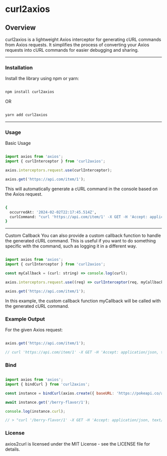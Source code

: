 # curl2axios

## Overview

curl2axios is a lightweight Axios interceptor for generating cURL commands from Axios requests. It simplifies the process of converting your Axios requests into cURL commands for easier debugging and sharing.

---

### Installation

Install the library using npm or yarn:

```sh

npm install curl2axios


```

OR

```sh

yarn add curl2axios

```

---

### Usage

Basic Usage

```js

import axios from 'axios';
import { curlInterceptor } from 'curl2axios';

axios.interceptors.request.use(curlInterceptor);

axios.get('https://api.com/item/1');


```

This will automatically generate a cURL command in the console based on the Axios request.

```sh

{
  occurredAt: '2024-02-02T22:17:45.514Z',
  curlCommand: "curl 'https://api.com/item/1' -X GET -H 'Accept: application/json, text/plain, */*' -H 'Content-Type: '"
}

```

---

Custom Callback
You can also provide a custom callback function to handle the generated cURL command. This is useful if you want to do something specific with the command, such as logging it in a different way.

```js

import axios from 'axios';
import { curlInterceptor } from 'curl2axios';

const myCallback = (curl: string) => console.log(curl);

axios.interceptors.request.use((req) => curlInterceptor(req, myCallback));

axios.get('https://api.com/item/1');


```

In this example, the custom callback function myCallback will be called with the generated cURL command.

### Example Output

For the given Axios request:

```js

axios.get('https://api.com/item/1');

// curl 'https://api.com/item/1' -X GET -H 'Accept: application/json, text/plain, */*' -H 'Content-Type: '


```

### Bind

```js

import axios from 'axios';
import { bindCurl } from 'curl2axios';

const instance = bindCurl(axios.create({ baseURL: 'https://pokeapi.co/api/v2' }));

await instance.get('/berry-flavor/1');

console.log(instance.curl);

// > "curl '/berry-flavor/1' -X GET -H 'Accept: application/json, text/plain, */*' -H 'Content-Type: ' --url 'https://pokeapi.co/api/v2'"

```

### License

axios2curl is licensed under the MIT License - see the LICENSE file for details.
